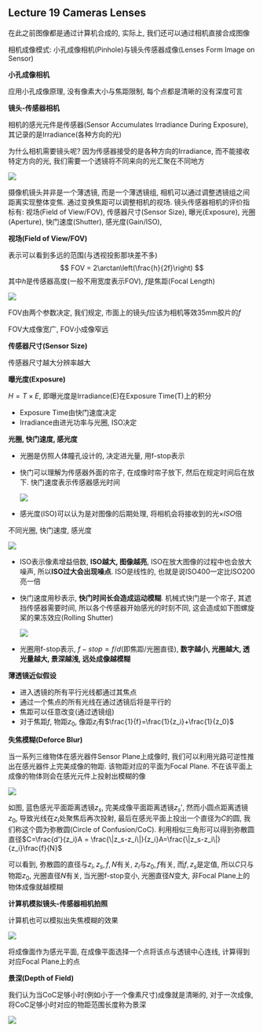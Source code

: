 ## Lecture 19 Cameras Lenses

在此之前图像都是通过计算机合成的, 实际上, 我们还可以通过相机直接合成图像

相机成像模式: 小孔成像相机(Pinhole)与镜头传感器成像(Lenses Form Image on Sensor)

**小孔成像相机**

应用小孔成像原理, 没有像素大小与焦距限制, 每个点都是清晰的没有深度可言

**镜头-传感器相机**

相机的感光元件是传感器(Sensor Accumulates Irradiance During Exposure), 其记录的是Irradiance(各种方向的光)

为什么相机需要镜头呢? 因为传感器接受的是各种方向的Irradiance, 而不能接收特定方向的光, 我们需要一个透镜将不同来向的光汇聚在不同地方

![](./img/19-1.png)

摄像机镜头并非是一个薄透镜, 而是一个薄透镜组, 相机可以通过调整透镜组之间距离实现整体变焦. 通过变换焦距可以调整相机的视场. 镜头传感器相机的评价指标有: 视场(Field of View/FOV), 传感器尺寸(Sensor Size), 曝光(Exposure), 光圈(Aperture), 快门速度(Shutter), 感光度(Gain/ISO), 

**视场(Field of View/FOV)**

表示可以看到多远的范围(与透视投影那块差不多)
$$
FOV = 2\arctan\left(\frac{h}{2f}\right)
$$
其中$h$是传感器高度(一般不用宽度表示FOV), $f$是焦距(Focal Length)

![](./img/19-2.png)

FOV由两个参数决定, 我们规定, 市面上的镜头$f$应该为相机等效35mm胶片的$f$

FOV大成像宽广, FOV小成像窄远

**传感器尺寸(Sensor Size)**

传感器尺寸越大分辨率越大

**曝光度(Exposure)**

$H=T\times E$, 即曝光度是Irradiance(E)在Exposure Time(T)上的积分

- Exposure Time由快门速度决定
- Irradiance由进光功率与光圈, ISO决定

**光圈, 快门速度, 感光度**

- 光圈是仿照人体瞳孔设计的, 决定进光量, 用f-stop表示

- 快门可以理解为传感器外面的帘子, 在成像时帘子放下, 然后在规定时间后在放下. 快门速度表示传感器感光时间

  ![](./img/19-3.gif)

- 感光度(ISO)可以认为是对图像的后期处理, 将相机会将接收到的光$\times ISO$倍

不同光圈, 快门速度, 感光度

![](./img/19-4.png)

- ISO表示像素增益倍数, **ISO越大, 图像越亮**, ISO在放大图像的过程中也会放大噪声, 所以**ISO过大会出现噪点**. ISO是线性的, 也就是说ISO400一定比ISO200亮一倍

- 快门速度用秒表示, **快门时间长会造成运动模糊**. 机械式快门是一个帘子, 其遮挡传感器需要时间, 所以各个传感器开始感光的时刻不同, 这会造成如下图螺旋桨的果冻效应(Rolling Shutter)

  ![](./img/19-5.png)

- 光圈用f-stop表示, $f-stop = f/d$(即焦距/光圈直径), **数字越小, 光圈越大, 透光量越大, 景深越浅, 远处成像越模糊**

**薄透镜近似假设**

- 进入透镜的所有平行光线都通过其焦点
- 通过一个焦点的所有光线在通过透镜后将是平行的
- 焦距可以任意改变(通过透镜组)
- 对于焦距$f$, 物距$z_0$, 像距$z_i$有$\frac{1}{f}=\frac{1}{z_i}+\frac{1}{z_0}$

**失焦模糊(Deforce Blur)**

当一系列三维物体在感光器件Sensor Plane上成像时, 我们可以利用光路可逆性推出在感光器件上完美成像的物距. 该物距对应的平面为Focal Plane. 不在该平面上成像的物体则会在感光元件上投射出模糊的像

![](./img/19-6.png)

如图, 蓝色感光平面距离透镜$z_s$, 完美成像平面距离透镜$z_s'$, 然而小圆点距离透镜$z_0$, 导致光线在$z_i$处聚焦后再次投射, 最后在感光平面上投出一个直径为$C$的圆, 我们称这个圆为弥散圆(Circle of Confusion/CoC). 利用相似三角形可以得到弥散圆直径$C=\frac{d'}{z_i}A = \frac{\|z_s-z_i\|}{z_i}A=\frac{\|z_s-z_i\|}{z_i}\frac{f}{N}$

可以看到, 弥散圆的直径与$z_i, z_s, f, N$有关, $z_i$与$z_0, f$有关, 而$f, z_s$是定值, 所以$C$只与物距$z_0$, 光圈直径$N$有关, 当光圈f-stop变小, 光圈直径$N$变大, 非Focal Plane上的物体成像就越模糊

**计算机模拟镜头-传感器相机拍照**

计算机也可以模拟出失焦模糊的效果

![](./img/19-7.png)

将成像面作为感光平面, 在成像平面选择一个点将该点与透镜中心连线, 计算得到对应Focal Plane上的点

**景深(Depth of Field)**

我们认为当CoC足够小时(例如小于一个像素尺寸)成像就是清晰的, 对于一次成像, 将CoC足够小时对应的物距范围长度称为景深

![](./img/19-8.png)
